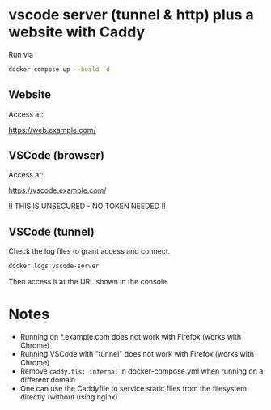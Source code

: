 # vscode server (tunnel & http) plus a website with Caddy

Run via

```bash
docker compose up --build -d
```

## Website

Access at:

https://web.example.com/

## VSCode (browser)

Access at:

https://vscode.example.com/

!! THIS IS UNSECURED - NO TOKEN NEEDED !!

## VSCode (tunnel)

Check the log files to grant access and connect.

```bash
docker logs vscode-server
```

Then access it at the URL shown in the console.

# Notes

* Running on *.example.com does not work with Firefox (works with Chrome)
* Running VSCode with "tunnel" does not work with Firefox (works with Chrome)
* Remove `caddy.tls: internal` in docker-compose.yml when running on a different domain
* One can use the Caddyfile to service static files from the filesystem directly (without using nginx)
